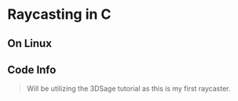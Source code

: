 # Raycasting in C
## On Linux


## Code Info
>  Will be utilizing the 3DSage tutorial as this is my first raycaster.
